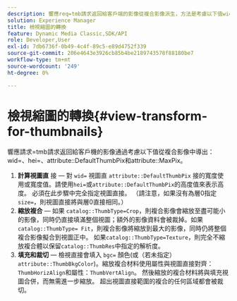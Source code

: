 ```yaml
---
description: 響應req=tmb請求返回給客戶端的影像從複合影像派生，方法是考慮以下值wid=、hei=、屬性DefaultThumbPix和屬性MaxPix。
solution: Experience Manager
title: 檢視縮圖的轉換
feature: Dynamic Media Classic,SDK/API
role: Developer,User
exl-id: 7db6736f-0b49-4c4f-89c5-e89d4752f339
source-git-commit: 206e4643e3926cb85b4be2189743578f88180be7
workflow-type: tm+mt
source-wordcount: '249'
ht-degree: 0%

---
```


# 檢視縮圖的轉換{#view-transform-for-thumbnails}

響應請求=tmb請求返回給客戶機的影像通過考慮以下值從複合影像中導出：wid=、hei=、attribute::DefaultThumbPix和attribute::MaxPix。

1. **計算視圖直** 接 — 對 `wid=` 視圖直 `attribute::DefaultThumbPix` 接的寬度使用或寬度值。請使用`hei=`或`attribute::DefaultThumbPix`的高度值來表示高度。 必須在此步驟中完全指定視圖直接。 （請注意，如果沒有為層0指定`size=`，則視圖直接將與層0直接相同。）
1. **縮放複合**  — 如果 `catalog::ThumbType=Crop`，則複合影像會縮放至盡可能小的影像，同時仍直接填滿整個視圖；額外的影像資料會被裁掉。如果`catalog::ThumbType= Fit`，則複合影像將縮放到最大的影像，同時仍將整個複合影像擬合到視圖正中。 如果`catalog::ThumbType=Texture`，則完全不縮放複合體以保留`catalog::ThumbRes`中指定的解析度。
1. **填充和裁切**  — 檢視直接會填入 `bgc=` 顏色(或（若未指定） `attribute::ThumbBkgColor`)。縮放複合材料使用屬性與視圖直接對齊：`ThumbHorizAlign`和屬性：`ThumbVertAlign`。 然後縮放的複合材料將與填充視圖合併，而無需進一步縮放。 超出視圖直接範圍的複合的任何區域都會被裁切。
